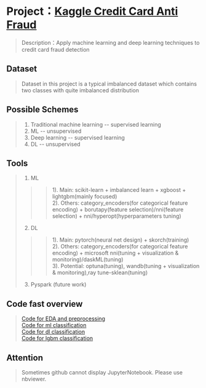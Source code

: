 # Project：[Kaggle Credit Card Anti Fraud](https://www.kaggle.com/mlg-ulb/creditcardfraud)
> Description：Apply machine learning and deep learning techniques to credit card fraud detection  
## Dataset  
> Dataset in this project is a typical imbalanced dataset which contains two classes with quite imbalanced distribution
## Possible Schemes  
> 1. Traditional machine learning -- supervised learning  
> 2. ML -- unsupervised  
> 3. Deep learning -- supervised learning  
> 4. DL -- unsupervised  
## Tools  
> 1. ML  
>>> 1). Main: scikit-learn + imbalanced learn + xgboost + lightgbm(mainly focused)  
>>> 2). Others: category_encoders(for categorical feature encoding) + borutapy(feature selection)/nni(feature selection) + nni/hyperopt(hyperparameters tuning)
> 2. DL  
>>> 1). Main: pytorch(neural net design) + skorch(training)  
>>> 2). Others: category_encoders(for categorical feature encoding) + microsoft nni(tuning + visualization & monitoring)/daskML(tuning)  
>>> 3). Potential: optuna(tuning), wandb(tuning + visualization & monitoring),ray tune-sklean(tuning)
> 3. Pyspark (future work)  
## Code fast overview  
> [Code for EDA and preprocessing](https://github.com/UTUnex/creditcard_anti_fraud/blob/master/eda_preprocess.ipynb)  
> [Code for ml classification](https://github.com/UTUnex/creditcard_anti_fraud/blob/master/ml/supervised/with_feature_scaling_with_feature_selection.ipynb)  
> [Code for dl classification](https://github.com/UTUnex/creditcard_anti_fraud/blob/master/dl/supervised/nni/main.py)  
> [Code for lgbm classification](https://github.com/UTUnex/creditcard_anti_fraud/blob/master/ml/supervised/lightgbm/main_gms.py)  
## Attention  
> Sometimes github cannot display JupyterNotebook. Please use nbviewer.
